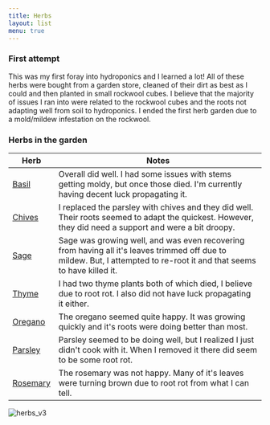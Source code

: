 ```yaml
---
title: Herbs
layout: list
menu: true
---
```



### First attempt
This was my first foray into hydroponics and I learned a lot!
All of these herbs were bought from a garden store, cleaned of their dirt as best as I could and then planted in small rockwool cubes.
I believe that the majority of issues I ran into were related to the rockwool cubes and the roots not adapting well from soil to hydroponics. 
I ended the first herb garden due to a mold/mildew infestation on the rockwool.

### Herbs in the garden
| Herb | Notes |
| ---- | --- |
| [Basil](/hydroponics/basil) | Overall did well. I had some issues with stems getting moldy, but once those died. I'm currently having decent luck propagating it.|
| [Chives](/hydroponics/chives) | I replaced the parsley with chives and they did well. Their roots seemed to adapt the quickest. However, they did need a support and were a bit droopy.||
| [Sage](/hydroponics/sage) | Sage was growing well, and was even recovering from having all it's leaves trimmed off due to mildew. But, I attempted to re-root it and that seems to have killed it.|
| [Thyme](/hydroponics/thyme) | I had two thyme plants both of which died, I believe due to root rot. I also did not have luck propagating it either.|
| [Oregano](/hydroponics/oregano) | The oregano seemed quite happy. It was growing quickly and it's roots were doing better than most.|
| [Parsley](/hydroponics/Parsley) | Parsley seemed to be doing well, but I realized I just didn't cook with it. When I removed it there did seem to be some root rot.|
| [Rosemary](/hydroponics/rosemary) | The rosemary was not happy. Many of it's leaves were turning brown due to root rot from what I can tell.|

![herbs_v3](https://user-images.githubusercontent.com/352979/124215813-ca735a00-dac2-11eb-8108-0610c6d5ae69.gif)

